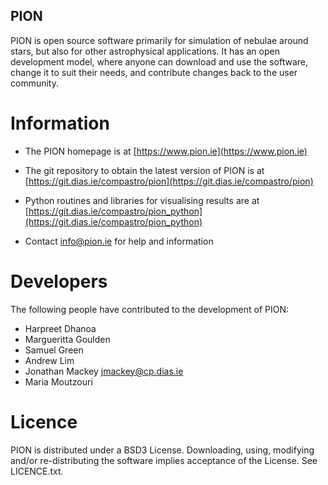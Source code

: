 
PION
-------

PION is open source software primarily for simulation of nebulae around stars, but also for other astrophysical applications.  It has an open development model, where anyone can download and use the software, change it to suit their needs, and contribute changes back to the user community.



Information
=============

 * The PION homepage is at [https://www.pion.ie](https://www.pion.ie)

 * The git repository to obtain the latest version of PION is at [https://git.dias.ie/compastro/pion](https://git.dias.ie/compastro/pion)

 * Python routines and libraries for visualising results are at [https://git.dias.ie/compastro/pion_python](https://git.dias.ie/compastro/pion_python)

 *  Contact [info@pion.ie](mailto:info@pion.ie) for help and information



Developers
==============

The following people have contributed to the development of PION:

  * Harpreet Dhanoa
  * Margueritta Goulden   
  * Samuel Green
  * Andrew Lim
  * Jonathan Mackey       <jmackey@cp.dias.ie>
  * Maria Moutzouri    


Licence
===========

PION is distributed under a BSD3 License.  Downloading, using, modifying and/or re-distributing the software implies acceptance of the License.  See LICENCE.txt.


